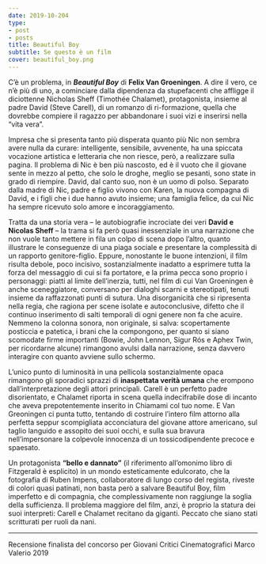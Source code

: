 ```yaml
---
date: 2019-10-204
type:
- post
- posts
title: Beautiful Boy
subtitle: Se questo è un film
cover: beautiful_boy.png
---
```


C’è un problema, in ***Beautiful Boy*** di **Felix Van Groeningen**. A dire il vero, ce n’è più di uno, a cominciare dalla dipendenza da stupefacenti che affligge il diciottenne Nicholas Sheff (Timothée Chalamet), protagonista, insieme al padre David (Steve Carell), di un romanzo di ri-formazione, quella che dovrebbe compiere il ragazzo per abbandonare i suoi vizi e inserirsi nella “vita vera”.

Impresa che si presenta tanto più disperata quanto più Nic non sembra avere nulla da curare: intelligente, sensibile, avvenente, ha una spiccata vocazione artistica e letteraria che non riesce, però, a realizzare sulla pagina. Il problema di Nic è ben più nascosto, ed è il vuoto che il giovane sente in mezzo al petto, che solo le droghe, meglio se pesanti, sono state in grado di riempire. David, dal canto suo, non è un uomo di polso. Separato dalla madre di Nic, padre e figlio vivono con Karen, la nuova compagna di David, e i figli che i due hanno avuto insieme; una famiglia felice, da cui Nic ha sempre ricevuto solo amore e incoraggiamento.

Tratta da una storia vera – le autobiografie incrociate dei veri **David e Nicolas Sheff** – la trama si fa però quasi inessenziale in una narrazione che non vuole tanto mettere in fila un colpo di scena dopo l’altro, quanto illustrare le conseguenze di una piaga sociale e presentare la complessità di un rapporto genitore-figlio. Eppure, nonostante le buone intenzioni, il film risulta debole, poco incisivo, sostanzialmente inadatto a esprimere tutta la forza del messaggio di cui si fa portatore, e la prima pecca sono proprio i personaggi: piatti al limite dell’inerzia, tutti, nel film di cui Van Groeningen è anche sceneggiatore, conversano per dialoghi scarni e stereotipati, tenuti insieme da raffazzonati punti di sutura. Una disorganicità che si ripresenta nella regia, che ragiona per scene isolate e autoconclusive, difetto che il continuo inserimento di salti temporali di ogni genere non fa che acuire. Nemmeno la colonna sonora, non originale, si salva: scopertamente posticcia e patetica, i brani che la compongono, per quanto si siano scomodate firme importanti (Bowie, John Lennon, Sigur Rós e Aphex Twin, per ricordarne alcune) rimangono avulsi dalla narrazione, senza davvero interagire con quanto avviene sullo schermo.

L’unico punto di luminosità in una pellicola sostanzialmente opaca rimangono gli sporadici sprazzi di **inaspettata verità umana** che erompono dall’interpretazione degli attori principali. Carell è un perfetto padre disorientato, e Chalamet riporta in scena quella indecifrabile dose di incanto che aveva prepotentemente inserito in Chiamami col tuo nome. E Van Greoningen ci punta tutto, tentando di costruire l’intero film attorno alla perfetta seppur scompigliata acconciatura del giovane attore americano, sul taglio languido e assopito dei suoi occhi, e sulla sua bravura nell’impersonare la colpevole innocenza di un tossicodipendente precoce e spaesato.

Un protagonista **“bello e dannato”** (il riferimento all’omonimo libro di Fitzgerald è esplicito) in un mondo esteticamente edulcorato, che la fotografia di Ruben Impens, collaboratore di lungo corso del regista, riveste di colori quasi patinati, non basta però a salvare Beautiful Boy, film imperfetto e di compagnia, che complessivamente non raggiunge la soglia della sufficienza. Il problema maggiore del film, anzi, è proprio la statura dei suoi interpreti: Carell e Chalamet recitano da giganti. Peccato che siano stati scritturati per ruoli da nani.

---
Recensione finalista del concorso per Giovani Critici Cinematografici Marco Valerio 2019